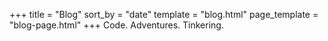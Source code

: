 +++
title = "Blog"
sort_by = "date"
template = "blog.html"
page_template = "blog-page.html"
+++
Code. Adventures. Tinkering.
